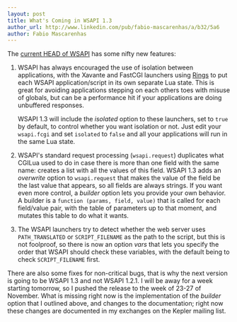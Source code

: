 ```yaml
---
layout: post
title: What's Coming in WSAPI 1.3
author_url: http://www.linkedin.com/pub/fabio-mascarenhas/a/b32/5a6
author: Fabio Mascarenhas
---
```


The [current HEAD of WSAPI](http://github.com/keplerproject/wsapi) has some nifty new features:

1. WSAPI has always encouraged the use of isolation between applications, with the
   Xavante and FastCGI launchers using [Rings](http://keplerproject.github.com/rings) to put each
   WSAPI application/script in its own separate Lua state. This is great for avoiding applications
   stepping on each others toes with misuse of globals, but can be a performance hit if your
   applications are doing unbuffered responses.
  
   WSAPI 1.3 will include the *isolated* option to these launchers, set to `true` by default, to
   control whether you want isolation or not. Just edit your `wsapi.fcgi` and set `isolated` to
   `false` and all your applications will run in the same Lua state.

2. WSAPI's standard request processing (`wsapi.request`) duplicates what CGILua used to do in case
   there is more than one field with the same name: creates a list with all the values of this
   field. WSAPI 1.3 adds an *overwrite* option to `wsapi.request` that makes the value of the field
   be the last value that appears, so all fields are always strings. If you want even more control,
   a *builder* option lets you provide your own behavior. A builder is a
   `function (params, field, value)` that is called for each field/value pair, with the table of
   parameters up to that moment, and mutates this table to do what it wants.

3. The WSAPI launchers try to detect whether the web server uses `PATH_TRANSLATED` or `SCRIPT_FILENAME`
   as the path to the script, but this is not foolproof, so there is now an option *vars* that lets
   you specify the order that WSAPI should check these variables, with the default being to check
   `SCRIPT_FILENAME` first.

There are also some fixes for non-critical bugs, that is why the next version is going to be WSAPI 1.3
and not WSAPI 1.2.1. I will be away for a week starting tomorrow, so I pushed the release to the
week of 23-27 of November. What is missing right now is the implementation of the *builder* option
that I outlined above, and changes to the documentation; right now these changes are documented in
my exchanges on the Kepler mailing list.
